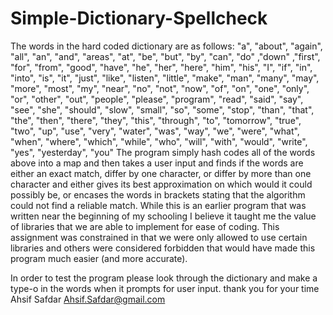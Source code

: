 # Simple-Dictionary-Spellcheck
The words in the hard coded dictionary are as follows:
"a", "about", "again", "all", "an",  "and", "areas",   "at",  "be", "but", "by", "can", "do" ,"down" ,"first", "for", "from", "good", "have", "he", "her", "here", "him", "his", "I", "if", "in", "into", "is", "it", "just", "like", "listen", "little", "make", "man", "many",  "may", "more", "most", "my", "near", "no", "not", "now",  "of", "on", "one", "only", "or", "other", "out", "people", "please", "program", "read", "said", "say", "see", "she", "should", "slow", "small", "so", "some", "stop", "than",  "that", "the", "then",  "there", "they",  "this",  "through", "to", "tomorrow", "true", "two", "up", "use", "very", "water", "was", "way", "we", "were", "what", "when", "where", "which",  "while", "who",  "will",  "with", "would", "write",  "yes", "yesterday", "you"
The program simply hash codes all of the words above into a map and then takes a user input and finds if the words are either an exact match, differ by one character, or differ by more than one character and either gives its best approximation on which would it could possibly be, or encases the words in brackets stating that the algorithm could not find a reliable match.
While this is an earlier program that was written near the beginning of my schooling I believe it taught me the value of libraries that we are able to implement for ease of coding. This assignment was constrained in that we were only allowed to use certain libraries and others were considered forbidden that would have made this program much easier (and more accurate).

In order to test the program please look through the dictionary and make a type-o in the words when it prompts for user input.
thank you for your time
Ahsif Safdar
Ahsif.Safdar@gmail.com
